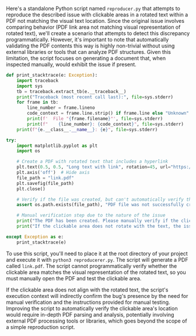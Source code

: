 Here's a standalone Python script named `reproducer.py` that attempts to reproduce the described issue with clickable areas in a rotated text within a PDF not matching the visual text location. Since the original issue involves comparing behavior (PDF link area not matching visual representation of rotated text), we'll create a scenario that attempts to detect this discrepancy programmatically. However, it's important to note that automatically validating the PDF contents this way is highly non-trivial without using external libraries or tools that can analyze PDF structures. Given this limitation, the script focuses on generating a document that, when inspected manually, would exhibit the issue if present.

```python
def print_stacktrace(e: Exception):
    import traceback
    import sys
    tb = traceback.extract_tb(e.__traceback__)
    print("Traceback (most recent call last):", file=sys.stderr)
    for frame in tb:
        line_number = frame.lineno
        code_context = frame.line.strip() if frame.line else "Unknown"
        print(f'  File "{frame.filename}"', file=sys.stderr)
        print(f"    {line_number}: {code_context}", file=sys.stderr)
    print(f"{e.__class__.__name__}: {e}", file=sys.stderr)

try:
    import matplotlib.pyplot as plt
    import os

    # Create a PDF with rotated text that includes a hyperlink
    plt.text(0.5, 0.5, "Long text with link", rotation=45, url="https://matplotlib.org")
    plt.axis('off')  # Hide axis
    file_path = "link.pdf"
    plt.savefig(file_path)
    plt.close()

    # Verify if the file was created, but can't automatically verify the clickable area's correctness
    assert os.path.exists(file_path), "PDF file was not successfully created."

    # Manual verification step due to the nature of the issue
    print("The PDF has been created. Please manually verify if the clickable area matches the rotated text visual representation.")
    print("If the clickable area does not rotate with the text, the issue is present.")

except Exception as e:
    print_stacktrace(e)
```

To use this script, you'll need to place it at the root directory of your project and execute it with `python3 reproducerer.py`. The script will generate a PDF called `link.pdf`. The script cannot programmatically verify whether the clickable area matches the visual representation of the rotated text, so you must manually open the PDF and test the clickable area.

If the clickable area does not align with the rotated text, the script's execution context will indirectly confirm the bug's presence by the need for manual verification and the instructions provided for manual testing. Improving the script to automatically verify the clickable area's location would require in-depth PDF parsing and analysis, potentially involving external PDF processing tools or libraries, which goes beyond the scope of a simple reproduction script.